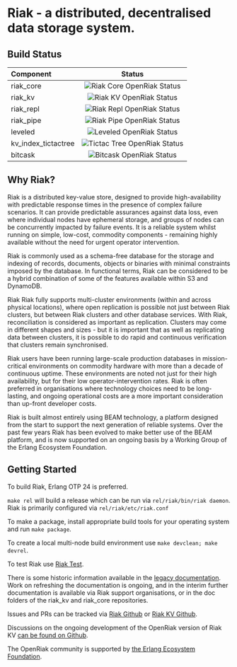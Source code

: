 # Riak - a distributed, decentralised data storage system.

## Build Status

| Component  |     Status      |
|:----------|:-------------:|
| riak_core |  ![Riak Core OpenRiak Status](https://github.com/OpenRiak/riak_core/actions/workflows/erlang.yml/badge.svg?branch=openriak-3.2) |
| riak_kv |    ![Riak KV OpenRiak Status](https://github.com/OpenRiak/riak_kv/actions/workflows/erlang.yml/badge.svg?branch=openriak-3.2)  |
| riak_repl | ![Riak Repl OpenRiak Status](https://github.com/OpenRiak/riak_repl/actions/workflows/erlang.yml/badge.svg?branch=openriak-3.2) |
| riak_pipe | ![Riak Pipe OpenRiak Status](https://github.com/OpenRiak/riak_pipe/actions/workflows/erlang.yml/badge.svg?branch=openriak-3.2) |
| leveled | ![Leveled OpenRiak Status](https://github.com/OpenRiak/leveled/actions/workflows/erlang.yml/badge.svg?branch=openriak-3.2) |
| kv_index_tictactree | ![Tictac Tree OpenRiak Status](https://github.com/OpenRiak/kv_index_tictactree/actions/workflows/erlang.yml/badge.svg?branch=openriak-3.2) |
| bitcask | ![Bitcask OpenRiak Status](https://github.com/OpenRiak/bitcask/actions/workflows/erlang.yml/badge.svg?branch=openriak-3.2) |

## Why Riak?

Riak is a distributed key-value store, designed to provide high-availability with predictable response times in the presence of complex failure scenarios. It can provide predictable assurances against data loss, even where individual nodes have ephemeral storage, and groups of nodes can be concurrently impacted by failure events. It is a reliable system whilst running on simple, low-cost, commodity components - remaining highly available without the need for urgent operator intervention.

Riak is commonly used as a schema-free database for the storage and indexing of records, documents, objects or binaries with minimal constraints imposed by the database. In functional terms, Riak can be considered to be a hybrid combination of some of the features available within S3 and DynamoDB.

Riak Riak fully supports multi-cluster environments (within and across physical locations), where open replication is possible not just between Riak clusters, but between Riak clusters and other database services. With Riak, reconciliation is considered as important as replication. Clusters may come in different shapes and sizes - but it is important that as well as replicating data between clusters, it is possible to do rapid and continuous verification that clusters remain synchronised.

Riak users have been running large-scale production databases in mission-critical environments on commodity hardware with more than a decade of continuous uptime. These environments are noted not just for their high availability, but for their low operator-intervention rates. Riak is often preferred in organisations where technology choices need to be long-lasting, and ongoing operational costs are a more important consideration than up-front developer costs.

Riak is built almost entirely using BEAM technology, a platform designed from the start to support the next generation of reliable systems. Over the past few years Riak has been evolved to make better use of the BEAM platform, and is now supported on an ongoing basis by a Working Group of the Erlang Ecosystem Foundation.

## Getting Started

To build Riak, Erlang OTP 24 is preferred.

`make rel` will build a release which can be run via `rel/riak/bin/riak daemon`.  Riak is primarily configured via `rel/riak/etc/riak.conf`

To make a package, install appropriate build tools for your operating system and run `make package`.

To create a local multi-node build environment use `make devclean; make devrel`.

To test Riak use [Riak Test](https://github.com/OpenRiak/riak_test).

There is some historic information available in the [legacy documentation](https://docs.riak.com/riak/kv/latest/index.html).  Work on refreshing the documentation is ongoing, and in the interim further documentation is available via Riak support organisations, or in the doc folders of the riak_kv and riak_core repositories.

Issues and PRs can be tracked via [Riak Github](https://github.com/OpenRiak/riak/issues) or [Riak KV Github](https://github.com/OpenRiak/riak_kv/issues).

Discussions on the ongoing development of the OpenRiak version of Riak KV [can be found on Github](https://github.com/orgs/OpenRiak/discussions).

The OpenRiak community is supported by [the Erlang Ecosystem Foundation](https://erlef.org/).
